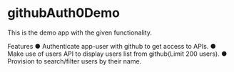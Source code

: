 # githubAuth0Demo

This is the demo app with the given functionality. 

Features
● Authenticate app-user with github to get access to APIs.
● Make use of users API to display users list from github(Limit 200 users).
● Provision to search/filter users by their name.

